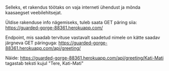 Selleks, et rakendus töötaks on vaja interneti ühendust ja mõnda kaasaegset veebilehitsejat.

Üldise rakenduse info nägemiseks, tuleb saata GET päring siia:
https://guarded-gorge-88361.herokuapp.com/

Endpoint, mis saadab tervituse vastavalt saadetud nimele on kätte saadav järgneva GET päringuga:
https://guarded-gorge-88361.herokuapp.com/api/greeting/<SINUNIMI>

Näide:
https://guarded-gorge-88361.herokuapp.com/api/greeting/Kati-Mati tagastab teksti kujul "Tere, Kati-Mati"